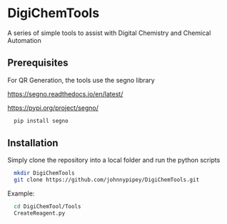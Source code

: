 # DigiChemTools
A series of simple tools to assist with Digital Chemistry and Chemical Automation


## Prerequisites

For QR Generation, the tools use the segno library

https://segno.readthedocs.io/en/latest/

https://pypi.org/project/segno/

```bash
  pip install segno
```
## Installation

Simply clone the repository into a local folder and run the python scripts

```bash
  mkdir DigiChemTools
  git clone https://github.com/johnnypipey/DigiChemTools.git
```
Example:
```bash
  cd DigiChemTool/Tools
  CreateReagent.py
```

